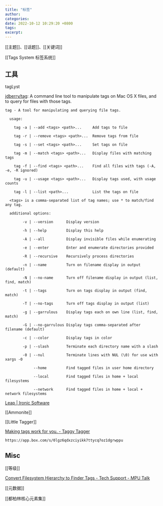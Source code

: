 ```yaml
---
title: "标签"
author: 
categories: 
date: 2022-10-12 10:29:20 +0800
tags: 
excerpt: 
---
```



[[主题]]、[[话题]]、[[关键词]]




[[Tags System 标签系统]]



## 工具

tagLyst

[jdberry/tag](https://github.com/jdberry/tag): A command line tool to manipulate tags on Mac OS X files, and to query for files with those tags.

```shell
tag - A tool for manipulating and querying file tags.

  usage:

    tag -a | --add <tags> <path>...     Add tags to file

    tag -r | --remove <tags> <path>...  Remove tags from file

    tag -s | --set <tags> <path>...     Set tags on file

    tag -m | --match <tags> <path>...   Display files with matching tags

    tag -f | --find <tags> <path>...    Find all files with tags (-A, -e, -R ignored)

    tag -u | --usage <tags> <path>...   Display tags used, with usage counts

    tag -l | --list <path>...           List the tags on file

  <tags> is a comma-separated list of tag names; use * to match/find any tag.

  additional options:

        -v | --version      Display version

        -h | --help         Display this help

        -A | --all          Display invisible files while enumerating

        -e | --enter        Enter and enumerate directories provided

        -R | --recursive    Recursively process directories

        -n | --name         Turn on filename display in output (default)

        -N | --no-name      Turn off filename display in output (list, find, match)

        -t | --tags         Turn on tags display in output (find, match)

        -T | --no-tags      Turn off tags display in output (list)

        -g | --garrulous    Display tags each on own line (list, find, match)

        -G | --no-garrulous Display tags comma-separated after filename (default)

        -c | --color        Display tags in color

        -p | --slash        Terminate each directory name with a slash

        -0 | --nul          Terminate lines with NUL (\0) for use with xargs -0

             --home         Find tagged files in user home directory

             --local        Find tagged files in home + local filesystems

             --network      Find tagged files in home + local + network filesystems
```

[Leap | Ironic Software](https://ironicsoftware.com/leap/)

[[Ammonite]]

[[Little Tagger]]


[Making tags work for you. - Taggy Tagger](https://taggytagger.com/)

```html
https://app.box.com/s/0lgz6qdxzciyikk7ttycq7oz1dgrwppu
```





## Misc

[[等级]]

[Convert Filesystem Hierarchy to Finder Tags - Tech Support - MPU Talk](https://talk.macpowerusers.com/t/convert-filesystem-hierarchy-to-finder-tags/21724/5)

[[元数据]]

[[都柏林核心元素集]]


